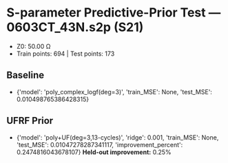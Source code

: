 # S-parameter Predictive-Prior Test — 0603CT_43N.s2p (S21)
- Z0: 50.00 Ω
- Train points: 694  |  Test points: 173

## Baseline
- {'model': 'poly_complex_logf(deg=3)', 'train_MSE': None, 'test_MSE': 0.010498765386428315}

## UFRF Prior
- {'model': 'poly+UF(deg=3,13-cycles)', 'ridge': 0.001, 'train_MSE': None, 'test_MSE': 0.01047278287341117, 'improvement_percent': 0.2474816043678107}
**Held-out improvement:** 0.25%